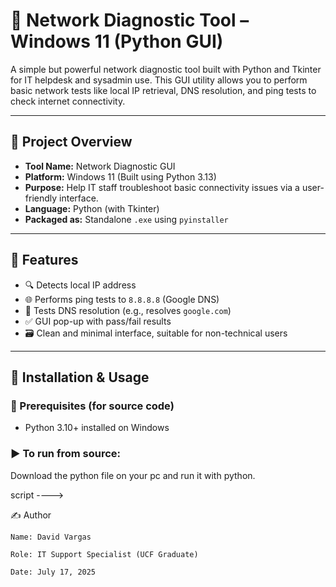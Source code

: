 # 🧰 Network Diagnostic Tool – Windows 11 (Python GUI)

A simple but powerful network diagnostic tool built with Python and Tkinter for IT helpdesk and sysadmin use. This GUI utility allows you to perform basic network tests like local IP retrieval, DNS resolution, and ping tests to check internet connectivity.

---

## 📌 Project Overview

- **Tool Name:** Network Diagnostic GUI  
- **Platform:** Windows 11 (Built using Python 3.13)  
- **Purpose:** Help IT staff troubleshoot basic connectivity issues via a user-friendly interface.  
- **Language:** Python (with Tkinter)  
- **Packaged as:** Standalone `.exe` using `pyinstaller`

---

## 🎯 Features

- 🔍 Detects local IP address
- 🌐 Performs ping tests to `8.8.8.8` (Google DNS)
- 🧠 Tests DNS resolution (e.g., resolves `google.com`)
- ✅ GUI pop-up with pass/fail results
- 🗃️ Clean and minimal interface, suitable for non-technical users
---

## 🚀 Installation & Usage

### 🔧 Prerequisites (for source code)

- Python 3.10+ installed on Windows
  
### ▶️ To run from source:
Download the python file on your pc and run it with python.

script ----> [](scripts/connectivity_check_tool.py)

✍️ Author

    Name: David Vargas

    Role: IT Support Specialist (UCF Graduate)

    Date: July 17, 2025
    


